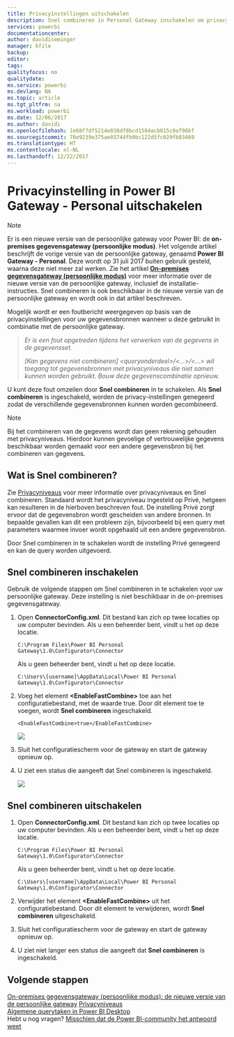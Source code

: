 ```yaml
---
title: Privacyinstellingen uitschakelen
description: Snel combineren in Personal Gateway inschakelen om privacyinstellingen voor het vernieuwen uit te schakelen.
services: powerbi
documentationcenter: 
author: davidiseminger
manager: kfile
backup: 
editor: 
tags: 
qualityfocus: no
qualitydate: 
ms.service: powerbi
ms.devlang: NA
ms.topic: article
ms.tgt_pltfrm: na
ms.workload: powerbi
ms.date: 12/06/2017
ms.author: davidi
ms.openlocfilehash: 1e68f7df5214e038df8bcd1584acb815c0af98bf
ms.sourcegitcommit: 70e9239e375ae03744fb9bc122d5fc029fb83469
ms.translationtype: HT
ms.contentlocale: nl-NL
ms.lasthandoff: 12/22/2017
---
```

# <a name="disable-privacy-setting-in-power-bi-gateway---personal"></a>Privacyinstelling in Power BI Gateway - Personal uitschakelen
> [!NOTE]
> Er is een nieuwe versie van de persoonlijke gateway voor Power BI: de **on-premises gegevensgateway (persoonlijke modus)**. Het volgende artikel beschrijft de vorige versie van de persoonlijke gateway, genaamd **Power BI Gateway - Personal**. Deze wordt op 31 juli 2017 buiten gebruik gesteld, waarna deze niet meer zal werken. Zie het artikel [**On-premises gegevensgateway (persoonlijke modus)**](service-gateway-personal-mode.md) voor meer informatie over de nieuwe versie van de persoonlijke gateway, inclusief de installatie-instructies. Snel combineren is ook beschikbaar in de nieuwe versie van de persoonlijke gateway en wordt ook in dat artikel beschreven.
> 
> 

Mogelijk wordt er een foutbericht weergegeven op basis van de privacyinstellingen voor uw gegevensbronnen wanneer u deze gebruikt in combinatie met de persoonlijke gateway.

> *Er is een fout opgetreden tijdens het verwerken van de gegevens in de gegevensset.*
> 
> *[Kan gegevens niet combineren] &lt;queryonderdeel&gt;/&lt;...&gt;/&lt;...&gt; wil toegang tot gegevensbronnen met privacyniveaus die niet samen kunnen worden gebruikt. Bouw deze gegevenscombinatie opnieuw.*
> 
> 

U kunt deze fout omzeilen door **Snel combineren** in te schakelen. Als **Snel combineren** is ingeschakeld, worden de privacy-instellingen genegeerd zodat de verschillende gegevensbronnen kunnen worden gecombineerd.

> [!NOTE]
> Bij het combineren van de gegevens wordt dan geen rekening gehouden met privacyniveaus. Hierdoor kunnen gevoelige of vertrouwelijke gegevens beschikbaar worden gemaakt voor een andere gegevensbron bij het combineren van gegevens.
> 
> 

## <a name="what-is-fast-combine"></a>Wat is Snel combineren?
Zie [Privacyniveaus](https://support.office.com/en-us/article/Privacy-levels-Power-Query-CC3EDE4D-359E-4B28-BC72-9BEE7900B540) voor meer informatie over privacyniveaus en Snel combineren. Standaard wordt het privacyniveau ingesteld op Privé, hetgeen kan resulteren in de hierboven beschreven fout. De instelling Privé zorgt ervoor dat de gegevensbron wordt gescheiden van andere bronnen. In bepaalde gevallen kan dit een probleem zijn, bijvoorbeeld bij een query met parameters waarmee invoer wordt opgehaald uit een andere gegevensbron.

Door Snel combineren in te schakelen wordt de instelling Privé genegeerd en kan de query worden uitgevoerd.

## <a name="turn-on-fast-combine"></a>Snel combineren inschakelen
Gebruik de volgende stappen om Snel combineren in te schakelen voor uw persoonlijke gateway. Deze instelling is niet beschikbaar in de on-premises gegevensgateway.

1. Open **ConnectorConfig.xml**.  Dit bestand kan zich op twee locaties op uw computer bevinden.  Als u een beheerder bent, vindt u het op deze locatie.
   
    <pre><code>C:\Program Files\Power BI Personal Gateway\1.0\Configurator\Connector</code></pre>
   
    Als u geen beheerder bent, vindt u het op deze locatie.
   
    <pre><code>C:\Users\[username]\AppData\Local\Power BI Personal Gateway\1.0\Configurator\Connector</code></pre>
    
2. Voeg het element **&lt;EnableFastCombine&gt;** toe aan het configuratiebestand, met de waarde true. Door dit element toe te voegen, wordt **Snel combineren** ingeschakeld.
   
   <pre><code>&lt;EnableFastCombine&gt;true&lt;/EnableFastCombine&gt;</code></pre>
   
   ![](media/refresh-enable-fast-combine/configfile.png)
3. Sluit het configuratiescherm voor de gateway en start de gateway opnieuw op.
4. U ziet een status die aangeeft dat Snel combineren is ingeschakeld.
   
   ![](media/refresh-enable-fast-combine/fastcombineenabled.png)

## <a name="turn-off-fast-combine"></a>Snel combineren uitschakelen
1. Open **ConnectorConfig.xml**.  Dit bestand kan zich op twee locaties op uw computer bevinden.  Als u een beheerder bent, vindt u het op deze locatie.
   
    <pre><code>C:\Program Files\Power BI Personal Gateway\1.0\Configurator\Connector</code></pre>
   
    Als u geen beheerder bent, vindt u het op deze locatie.
   
    <pre><code>C:\Users\[username]\AppData\Local\Power BI Personal Gateway\1.0\Configurator\Connector</code></pre>

2. Verwijder het element **&lt;EnableFastCombine&gt;** uit het configuratiebestand. Door dit element te verwijderen, wordt **Snel combineren** uitgeschakeld.
3. Sluit het configuratiescherm voor de gateway en start de gateway opnieuw op.
4. U ziet niet langer een status die aangeeft dat **Snel combineren** is ingeschakeld.

## <a name="next-steps"></a>Volgende stappen
[On-premises gegevensgateway (persoonlijke modus): de nieuwe versie van de persoonlijke gateway](service-gateway-personal-mode.md)
[Privacyniveaus](https://support.office.com/en-us/article/Privacy-levels-Power-Query-CC3EDE4D-359E-4B28-BC72-9BEE7900B540)  
[Algemene querytaken in Power BI Desktop](desktop-common-query-tasks.md)  
Hebt u nog vragen? [Misschien dat de Power BI-community het antwoord weet](http://community.powerbi.com/)

